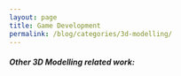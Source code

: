 ```yaml
---
layout: page
title: Game Development
permalink: /blog/categories/3d-modelling/
---
```


<h5> Other 3D Modelling related work: </h5>

<div class="card">

</div>

